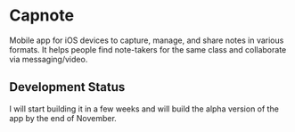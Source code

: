 # Capnote

Mobile app for iOS devices to capture, manage, and share notes in various formats. It helps people find note-takers for the same class and collaborate via messaging/video.

## Development Status
I will start building it in a few weeks and will build the alpha version of the app by the end of November. 
